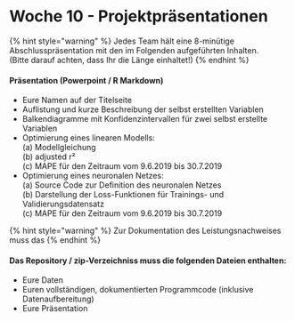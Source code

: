 # Woche 10 - Projektpräsentationen

{% hint style="warning" %}
Jedes Team hält eine 8-minütige Abschlusspräsentation mit den im Folgenden aufgeführten Inhalten.\
(Bitte darauf achten, dass Ihr die Länge einhaltet!)
{% endhint %}

#### Präsentation (Powerpoint / R Markdown)

* Eure Namen auf der Titelseite
* Auflistung und kurze Beschreibung der selbst erstellten Variablen
* Balkendiagramme mit Konfidenzintervallen für zwei selbst erstellte Variablen
* Optimierung eines linearen Modells:\
  (a) Modellgleichung\
  (b) adjusted r²\
  (c) MAPE für den Zeitraum vom 9.6.2019 bis 30.7.2019
* Optimierung eines neuronalen Netzes:\
  (a) Source Code zur Definition des neuronalen Netzes\
  (b) Darstellung der Loss-Funktionen für Trainings- und Validierungsdatensatz\
  (c) MAPE für den Zeitraum vom 9.6.2019 bis 30.7.2019

{% hint style="warning" %}
Zur Dokumentation des Leistungsnachweises muss das&#x20;
{% endhint %}

#### Das Repository / zip-Verzeichniss muss die folgenden Dateien enthalten:

* Eure Daten
* Euren vollständigen, dokumentierten Programmcode (inklusive Datenaufbereitung)
* Eure Präsentation
